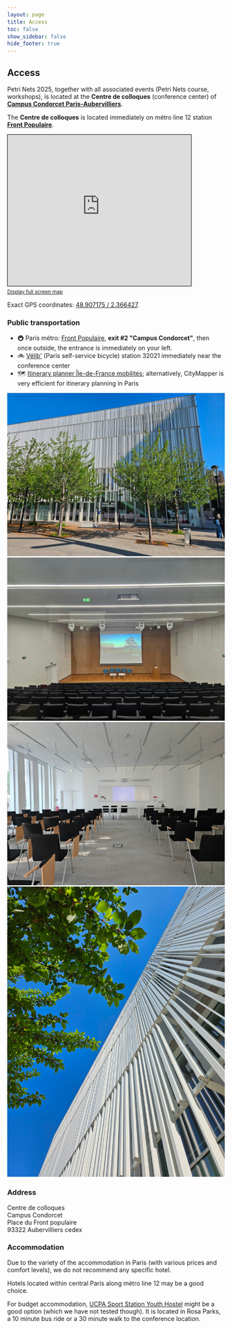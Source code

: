 ```yaml
---
layout: page
title: Access
toc: false
show_sidebar: false
hide_footer: true
---
```


## Access

Petri Nets 2025, together with all associated events (Petri Nets course, workshops), is located at the **Centre de colloques** (conference center) of **[Campus Condorcet Paris-Aubervilliers](https://www.campus-condorcet.fr/en)**.

The **Centre de colloques** is located immediately on métro line 12 station **[Front Populaire](https://en.wikipedia.org/wiki/Front_Populaire_station)**.


<iframe width="425" height="350" src="https://www.openstreetmap.org/export/embed.html?bbox=2.362275123596192%2C48.90609545315618%2C2.3698925971984868%2C48.90821982633947&amp;layer=mapnik" style="border: 1px solid black"></iframe><br/><small><a href="https://www.openstreetmap.org/?#map=19/48.907158/2.366084">Display full screen map</a></small>


Exact GPS coordinates: [48.907175 / 2.366427](https://www.openstreetmap.org/node/11266990941#map=19/48.907175/2.366427).

### Public transportation
* 🚇 Paris métro: [Front Populaire](https://en.wikipedia.org/wiki/Front_Populaire_station), **exit #2 "Campus Condorcet"**, then once outside, the entrance is immediately on your left.
* 🚲 [Vélib'](https://www.velib-metropole.fr/en) (Paris self-service bicycle) station 32021 immediately near the conference center
* 🗺 [Itinerary planner Île-de-France mobilités](https://www.iledefrance-mobilites.fr/en); alternatively, CityMapper is very efficient for itinerary planning in Paris

![Centre de colloques](../img/centre-colloques.jpg)
![Auditorium](../img/condorcet-auditorium.jpg)
![Salle 100](../img/condorcet-100.jpg)
![Centre de colloques](../img/condorcet.jpg)

### Address
Centre de colloques<br>
Campus Condorcet<br>
Place du Front populaire<br>
93322 Aubervilliers cedex

### Accommodation

Due to the variety of the accommodation in Paris (with various prices and comfort levels), we do not recommend any specific hotel.

Hotels located within central Paris along métro line 12 may be a good choice.

For budget accommodation, [UCPA Sport Station Youth Hostel](https://www.ucpa.com/hostel-paris-19/spot) might be a good option (which we have not tested though). It is located in Rosa Parks, a 10 minute bus ride or a 30 minute walk to the conference location.
